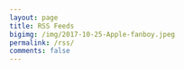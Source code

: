 ```yaml
---
layout: page
title: RSS Feeds
bigimg: /img/2017-10-25-Apple-fanboy.jpeg
permalink: /rss/
comments: false
---
```

